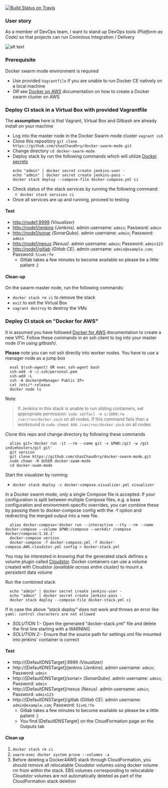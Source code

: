 [![Build Status on Travis](https://travis-ci.org/shazChaudhry/docker-swarm-mode.svg?branch=master)](https://travis-ci.org/shazChaudhry/docker-swarm-mode)

### User story
As a member of DevOps team, I want to stand up DevOps tools _(Platform as Code)_ so that projects can run Coninious Integration / Delivery

![alt text](pics/CI_Stack.jpg "Swarm cluster")

### Prerequisite
Docker swarm mode environment is required
- Use provided `Vagrantfile` if you are unable to run Docker CE natively on a local machine
- *OR* see [Docker on AWS](https://docs.docker.com/docker-for-aws/) documentation on how to create a Docker swarm cluster on AWS

### Deploy CI stack in a Virtual Box with provided Vagrantfile
The **assumption** here is that Vagrant, Virtual Box and Gitbash are already install on your machine
* Log into the master node in the Docker Swarm mode cluster `vagrant ssh`
* Clone this repository `git clone https://github.com/shazChaudhry/docker-swarm-mode.git`
* Change directory `cd docker-swarm-mode`
* Deploy stack by run the following commands which will utilize [Docker secrets](https://docs.docker.com/engine/swarm/secrets/)
    ```
    echo "admin" | docker secret create jenkins-user -
    echo "admin" | docker secret create jenkins-pass -
    docker stack deploy --compose-file docker-compose.yml ci
    ```
* Check status of the stack services by running the following command:
  * `docker stack services ci`
* Once all services are up and running, proceed to testing

#### Test
* <a href="http://node1:9999"/>http://node1:9999</a> _(Visualizer)_
* <a href="http://node1/jenkins"/>http://node1/jenkins</a> _(Jenkins)_. admin username: `admin`; Password: `admin`
* <a href="http://node1/sonar"/>http://node1/sonar</a> _(SonarQube)_. admin username: `admin`; Password: `admin`
* <a href="http://node1/nexus"/>http://node1/nexus</a> _(Nexus)_. admin username: `admin`; Password: `admin123`
* <a href="http://node1/gitlab"/>http://node1/gitlab</a> _(Gitlab CE)_. admin username: `admin@example.com`; Password: `5iveL!fe`
  * Gitlab takes a few minutes to become available so please be a little patient :)

#### Clean-up
On the swarm master node, run the following commands:
* `docker stack rm ci` to remove the stack
* `exit` to exit the Virtual Box
* `vagrant destroy` to destroy the VMs

### Deploy CI stack on "Docker for AWS"
It is assumed you have followed [Docker for AWS](https://docs.docker.com/docker-for-aws/) documentation to create a new VPC. Follow these commands in an ssh client to log into your master node _(I'm using gitbash)_.

**Please** note you can not ssh directly into worker nodes. You have to use a manager node as a jump box
```
  eval $(ssh-agent) OR exec ssh-agent bash
  ssh-add -k ~/.ssh/personal.pem
  ssh-add -L
  ssh -A docker@<Manager Public IP>
  cat /etc/*-release
  docker node ls
  ```

Note:
> If Jenkins in this stack is unable to run sibling containers, set appropriate permission: `sudo setfacl -m u:1000:rw /var/run/docker.sock` on all nodes. If this command fails then a workround is `sudo chmod 666 /var/run/docker.sock` on all nodes

Clone this repo and change directory by following these commands
```
  alias git='docker run -it --rm --name git -v $PWD:/git -w /git indiehosters/git git'
  git version
  git clone https://github.com/shazChaudhry/docker-swarm-mode.git
  sudo chown -R $USER docker-swam-mode
  cd docker-swam-mode
  ```

Start the visualizer by running:
- `docker stack deploy -c docker-compose.visualizer.yml visualizer`

In a Docker swarm mode, only a single Compose file is accepted. If your configuration is split between multiple Compose files, e.g. a base configuration and environment-specific overrides, you can combine these by passing them to docker-compose config with the -f option and redirecting the merged output into a new file.
```
  alias docker-compose='docker run --interactive --tty --rm --name docker-compose --volume $PWD:/compose --workdir /compose docker/compose:1.16.1'
  docker-compose version
  docker-compose -f docker-compose.yml -f docker-compose.AWS.cloudstor.yml config > docker-stack.yml
  ```

You may be interested in knowing that the generated stack defines a volume plugin called [Cloudstor](https://docs.docker.com/docker-for-aws/persistent-data-volumes/). Docker containers can use a volume created with Cloudstor _(available across entire cluster)_ to mount a persistent data volume

 Run the combined stack
```
  echo "admin" | docker secret create jenkins-user -
  echo "admin" | docker secret create jenkins-pass -
  docker stack deploy --compose-file docker-stack.yml ci
  ```
If in case the above _"stack deploy"_ does not work and throws an error like `yaml: control characters are not allowed`
- _SOLUTION 1:-_ Open the generated "docker-stack.yml" file and delete the first line starting with a WARNING
- _SOLUTION 2:-_ Ensure that the source path for settings.xml file mounted into jenkins' container is correct

#### Test
* http://[DefaultDNSTarget]:9999 _(Visualizer)_
* http://[DefaultDNSTarget]/jenkins _(Jenkins)_. admin username: `admin`; Password: `admin`
* http://[DefaultDNSTarget]/sonar> _(SonarQube)_. admin username: `admin`; Password: `admin`
* http://[DefaultDNSTarget]/nexus _(Nexus)_. admin username: `admin`; Password: `admin123`
* http://[DefaultDNSTarget]/gitlab _(Gitlab CE)_. admin username: `admin@example.com`; Password: `5iveL!fe`
  * Gitlab takes a few minutes to become available so please be a little patient :)
  * You find [DefaultDNSTarget] on the CloudFormation page on the Outputs tab

#### Clean up
1. `docker stack rm ci`
2. `swarm-exec docker system prune --volumes -a`
3. Before deleting a Docker4AWS stack through CloudFormation, you should remove all relocatable Cloudstor volumes using docker volume rm from within the stack. EBS volumes corresponding to relocatable Cloudstor volumes are not automatically deleted as part of the CloudFormation stack deletion
